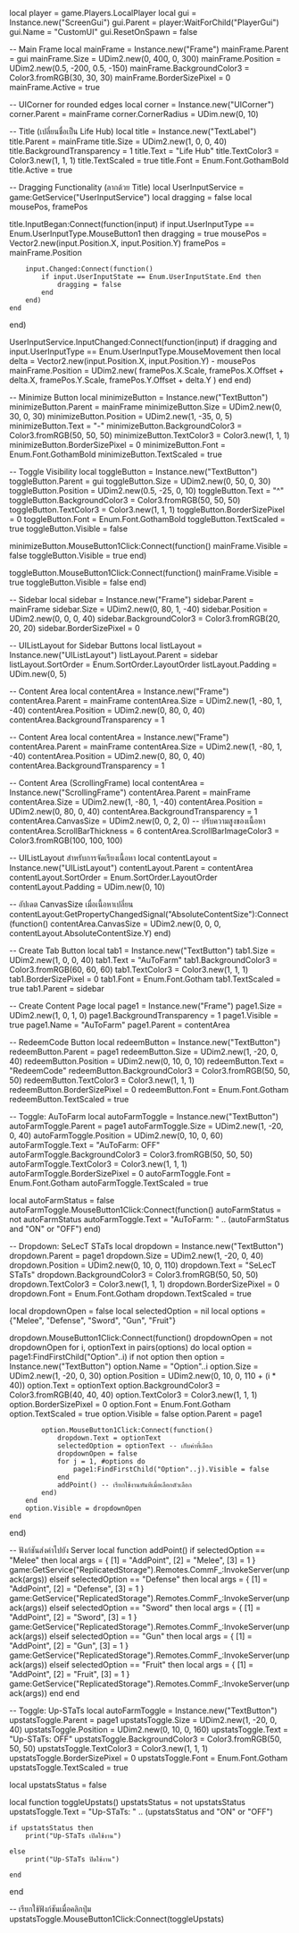 local player = game.Players.LocalPlayer
local gui = Instance.new("ScreenGui")
gui.Parent = player:WaitForChild("PlayerGui")
gui.Name = "CustomUI"
gui.ResetOnSpawn = false

-- Main Frame
local mainFrame = Instance.new("Frame")
mainFrame.Parent = gui
mainFrame.Size = UDim2.new(0, 400, 0, 300)
mainFrame.Position = UDim2.new(0.5, -200, 0.5, -150)
mainFrame.BackgroundColor3 = Color3.fromRGB(30, 30, 30)
mainFrame.BorderSizePixel = 0
mainFrame.Active = true

-- UICorner for rounded edges
local corner = Instance.new("UICorner")
corner.Parent = mainFrame
corner.CornerRadius = UDim.new(0, 10)

-- Title (เปลี่ยนชื่อเป็น Life Hub)
local title = Instance.new("TextLabel")
title.Parent = mainFrame
title.Size = UDim2.new(1, 0, 0, 40)
title.BackgroundTransparency = 1
title.Text = "Life Hub"
title.TextColor3 = Color3.new(1, 1, 1)
title.TextScaled = true
title.Font = Enum.Font.GothamBold
title.Active = true

-- Dragging Functionality (ลากด้วย Title)
local UserInputService = game:GetService("UserInputService")
local dragging = false
local mousePos, framePos

title.InputBegan:Connect(function(input)
    if input.UserInputType == Enum.UserInputType.MouseButton1 then
        dragging = true
        mousePos = Vector2.new(input.Position.X, input.Position.Y)
        framePos = mainFrame.Position
        
        input.Changed:Connect(function()
            if input.UserInputState == Enum.UserInputState.End then
                dragging = false
            end
        end)
    end
end)

UserInputService.InputChanged:Connect(function(input)
    if dragging and input.UserInputType == Enum.UserInputType.MouseMovement then
        local delta = Vector2.new(input.Position.X, input.Position.Y) - mousePos
        mainFrame.Position = UDim2.new(
            framePos.X.Scale,
            framePos.X.Offset + delta.X,
            framePos.Y.Scale,
            framePos.Y.Offset + delta.Y
        )
    end
end)

-- Minimize Button
local minimizeButton = Instance.new("TextButton")
minimizeButton.Parent = mainFrame
minimizeButton.Size = UDim2.new(0, 30, 0, 30)
minimizeButton.Position = UDim2.new(1, -35, 0, 5)
minimizeButton.Text = "-"
minimizeButton.BackgroundColor3 = Color3.fromRGB(50, 50, 50)
minimizeButton.TextColor3 = Color3.new(1, 1, 1)
minimizeButton.BorderSizePixel = 0
minimizeButton.Font = Enum.Font.GothamBold
minimizeButton.TextScaled = true

-- Toggle Visibility
local toggleButton = Instance.new("TextButton")
toggleButton.Parent = gui
toggleButton.Size = UDim2.new(0, 50, 0, 30)
toggleButton.Position = UDim2.new(0.5, -25, 0, 10)
toggleButton.Text = "^"
toggleButton.BackgroundColor3 = Color3.fromRGB(50, 50, 50)
toggleButton.TextColor3 = Color3.new(1, 1, 1)
toggleButton.BorderSizePixel = 0
toggleButton.Font = Enum.Font.GothamBold
toggleButton.TextScaled = true
toggleButton.Visible = false

minimizeButton.MouseButton1Click:Connect(function()
    mainFrame.Visible = false
    toggleButton.Visible = true
end)

toggleButton.MouseButton1Click:Connect(function()
    mainFrame.Visible = true
    toggleButton.Visible = false
end)

-- Sidebar
local sidebar = Instance.new("Frame")
sidebar.Parent = mainFrame
sidebar.Size = UDim2.new(0, 80, 1, -40)
sidebar.Position = UDim2.new(0, 0, 0, 40)
sidebar.BackgroundColor3 = Color3.fromRGB(20, 20, 20)
sidebar.BorderSizePixel = 0

-- UIListLayout for Sidebar Buttons
local listLayout = Instance.new("UIListLayout")
listLayout.Parent = sidebar
listLayout.SortOrder = Enum.SortOrder.LayoutOrder
listLayout.Padding = UDim.new(0, 5)

-- Content Area
local contentArea = Instance.new("Frame")
contentArea.Parent = mainFrame
contentArea.Size = UDim2.new(1, -80, 1, -40)
contentArea.Position = UDim2.new(0, 80, 0, 40)
contentArea.BackgroundTransparency = 1

-- Content Area
local contentArea = Instance.new("Frame")
contentArea.Parent = mainFrame
contentArea.Size = UDim2.new(1, -80, 1, -40)
contentArea.Position = UDim2.new(0, 80, 0, 40)
contentArea.BackgroundTransparency = 1

-- Content Area (ScrollingFrame)
local contentArea = Instance.new("ScrollingFrame")
contentArea.Parent = mainFrame
contentArea.Size = UDim2.new(1, -80, 1, -40)
contentArea.Position = UDim2.new(0, 80, 0, 40)
contentArea.BackgroundTransparency = 1
contentArea.CanvasSize = UDim2.new(0, 0, 2, 0) -- ปรับความสูงของเนื้อหา
contentArea.ScrollBarThickness = 6
contentArea.ScrollBarImageColor3 = Color3.fromRGB(100, 100, 100)

-- UIListLayout สำหรับการจัดเรียงเนื้อหา
local contentLayout = Instance.new("UIListLayout")
contentLayout.Parent = contentArea
contentLayout.SortOrder = Enum.SortOrder.LayoutOrder
contentLayout.Padding = UDim.new(0, 10)

-- อัปเดต CanvasSize เมื่อเนื้อหาเปลี่ยน
contentLayout:GetPropertyChangedSignal("AbsoluteContentSize"):Connect(function()
    contentArea.CanvasSize = UDim2.new(0, 0, 0, contentLayout.AbsoluteContentSize.Y)
end)

-- Create Tab Button
local tab1 = Instance.new("TextButton")
tab1.Size = UDim2.new(1, 0, 0, 40)
tab1.Text = "AuToFarm"
tab1.BackgroundColor3 = Color3.fromRGB(60, 60, 60)
tab1.TextColor3 = Color3.new(1, 1, 1)
tab1.BorderSizePixel = 0
tab1.Font = Enum.Font.Gotham
tab1.TextScaled = true
tab1.Parent = sidebar

-- Create Content Page
local page1 = Instance.new("Frame")
page1.Size = UDim2.new(1, 0, 1, 0)
page1.BackgroundTransparency = 1
page1.Visible = true
page1.Name = "AuToFarm"
page1.Parent = contentArea

-- RedeemCode Button
local redeemButton = Instance.new("TextButton")
redeemButton.Parent = page1
redeemButton.Size = UDim2.new(1, -20, 0, 40)
redeemButton.Position = UDim2.new(0, 10, 0, 10)
redeemButton.Text = "RedeemCode"
redeemButton.BackgroundColor3 = Color3.fromRGB(50, 50, 50)
redeemButton.TextColor3 = Color3.new(1, 1, 1)
redeemButton.BorderSizePixel = 0
redeemButton.Font = Enum.Font.Gotham
redeemButton.TextScaled = true

-- Toggle: AuToFarm
local autoFarmToggle = Instance.new("TextButton")
autoFarmToggle.Parent = page1
autoFarmToggle.Size = UDim2.new(1, -20, 0, 40)
autoFarmToggle.Position = UDim2.new(0, 10, 0, 60)
autoFarmToggle.Text = "AuToFarm: OFF"
autoFarmToggle.BackgroundColor3 = Color3.fromRGB(50, 50, 50)
autoFarmToggle.TextColor3 = Color3.new(1, 1, 1)
autoFarmToggle.BorderSizePixel = 0
autoFarmToggle.Font = Enum.Font.Gotham
autoFarmToggle.TextScaled = true

local autoFarmStatus = false
autoFarmToggle.MouseButton1Click:Connect(function()
    autoFarmStatus = not autoFarmStatus
    autoFarmToggle.Text = "AuToFarm: " .. (autoFarmStatus and "ON" or "OFF")
end)

-- Dropdown: SeLecT STaTs
local dropdown = Instance.new("TextButton")
dropdown.Parent = page1
dropdown.Size = UDim2.new(1, -20, 0, 40)
dropdown.Position = UDim2.new(0, 10, 0, 110)
dropdown.Text = "SeLecT STaTs"
dropdown.BackgroundColor3 = Color3.fromRGB(50, 50, 50)
dropdown.TextColor3 = Color3.new(1, 1, 1)
dropdown.BorderSizePixel = 0
dropdown.Font = Enum.Font.Gotham
dropdown.TextScaled = true

local dropdownOpen = false
local selectedOption = nil
local options = {"Melee", "Defense", "Sword", "Gun", "Fruit"}

dropdown.MouseButton1Click:Connect(function()
    dropdownOpen = not dropdownOpen
    for i, optionText in pairs(options) do
        local option = page1:FindFirstChild("Option"..i)
        if not option then
            option = Instance.new("TextButton")
            option.Name = "Option"..i
            option.Size = UDim2.new(1, -20, 0, 30)
            option.Position = UDim2.new(0, 10, 0, 110 + (i * 40))
            option.Text = optionText
            option.BackgroundColor3 = Color3.fromRGB(40, 40, 40)
            option.TextColor3 = Color3.new(1, 1, 1)
            option.BorderSizePixel = 0
            option.Font = Enum.Font.Gotham
            option.TextScaled = true
            option.Visible = false
            option.Parent = page1

            option.MouseButton1Click:Connect(function()
                dropdown.Text = optionText
                selectedOption = optionText -- เก็บค่าที่เลือก
                dropdownOpen = false
                for j = 1, #options do
                    page1:FindFirstChild("Option"..j).Visible = false
                end
                addPoint() -- เรียกใช้งานทันทีเมื่อเลือกตัวเลือก
            end)
        end
        option.Visible = dropdownOpen
    end
end)

-- ฟังก์ชันส่งค่าไปยัง Server
local function addPoint()
    if selectedOption == "Melee" then
        local args = {
            [1] = "AddPoint",
            [2] = "Melee",
            [3] = 1
        }
        game:GetService("ReplicatedStorage").Remotes.CommF_:InvokeServer(unpack(args))
    elseif selectedOption == "Defense" then
        local args = {
            [1] = "AddPoint",
            [2] = "Defense",
            [3] = 1
        }
        game:GetService("ReplicatedStorage").Remotes.CommF_:InvokeServer(unpack(args))
    elseif selectedOption == "Sword" then
        local args = {
            [1] = "AddPoint",
            [2] = "Sword",
            [3] = 1
        }
        game:GetService("ReplicatedStorage").Remotes.CommF_:InvokeServer(unpack(args))
    elseif selectedOption == "Gun" then
        local args = {
            [1] = "AddPoint",
            [2] = "Gun",
            [3] = 1
        }
        game:GetService("ReplicatedStorage").Remotes.CommF_:InvokeServer(unpack(args))
    elseif selectedOption == "Fruit" then
        local args = {
            [1] = "AddPoint",
            [2] = "Fruit",
            [3] = 1
        }
        game:GetService("ReplicatedStorage").Remotes.CommF_:InvokeServer(unpack(args))
    end
end

-- Toggle: Up-STaTs
local autoFarmToggle = Instance.new("TextButton")
upstatsToggle.Parent = page1
upstatsToggle.Size = UDim2.new(1, -20, 0, 40)
upstatsToggle.Position = UDim2.new(0, 10, 0, 160)
upstatsToggle.Text = "Up-STaTs: OFF"
upstatsToggle.BackgroundColor3 = Color3.fromRGB(50, 50, 50)
upstatsToggle.TextColor3 = Color3.new(1, 1, 1)
upstatsToggle.BorderSizePixel = 0
upstatsToggle.Font = Enum.Font.Gotham
upstatsToggle.TextScaled = true

local upstatsStatus = false

local function toggleUpstats()
    upstatsStatus = not upstatsStatus
    upstatsToggle.Text = "Up-STaTs: " .. (upstatsStatus and "ON" or "OFF")

    if upstatsStatus then
        print("Up-STaTs เปิดใช้งาน")
        
    else
        print("Up-STaTs ปิดใช้งาน")
        
    end
end

-- เรียกใช้ฟังก์ชันเมื่อคลิกปุ่ม
upstatsToggle.MouseButton1Click:Connect(toggleUpstats)
